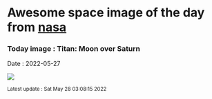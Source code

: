 
# Awesome space image of the day from [nasa](https://api.nasa.gov/)

### Today image : Titan: Moon over Saturn

Date : 2022-05-27


![](https://apod.nasa.gov/apod/image/2205/PIA19642Titan1024.jpg)

<small>Latest update : Sat May 28 03:08:15 2022</small>


